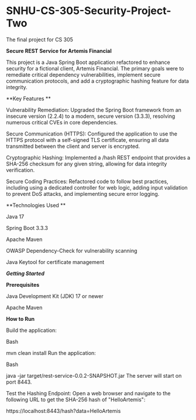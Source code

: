 # SNHU-CS-305-Security-Project-Two
The final project for CS 305

**Secure REST Service for Artemis Financial**

This project is a Java Spring Boot application refactored to enhance security for a fictional client, Artemis Financial. The primary goals were to remediate critical dependency vulnerabilities, implement secure communication protocols, and add a cryptographic hashing feature for data integrity.

**Key Features **

Vulnerability Remediation: Upgraded the Spring Boot framework from an insecure version (2.2.4) to a modern, secure version (3.3.3), resolving numerous critical CVEs in core dependencies.

Secure Communication (HTTPS): Configured the application to use the HTTPS protocol with a self-signed TLS certificate, ensuring all data transmitted between the client and server is encrypted.

Cryptographic Hashing: Implemented a /hash REST endpoint that provides a SHA-256 checksum for any given string, allowing for data integrity verification.

Secure Coding Practices: Refactored code to follow best practices, including using a dedicated controller for web logic, adding input validation to prevent DoS attacks, and implementing secure error logging.

**Technologies Used **

Java 17

Spring Boot 3.3.3

Apache Maven

OWASP Dependency-Check for vulnerability scanning

Java Keytool for certificate management

_**Getting Started**_

**Prerequisites**

Java Development Kit (JDK) 17 or newer

Apache Maven

**How to Run**

Build the application:

Bash

mvn clean install
Run the application:

Bash

java -jar target/rest-service-0.0.2-SNAPSHOT.jar
The server will start on port 8443.

Test the Hashing Endpoint:
Open a web browser and navigate to the following URL to get the SHA-256 hash of "HelloArtemis":

https://localhost:8443/hash?data=HelloArtemis
